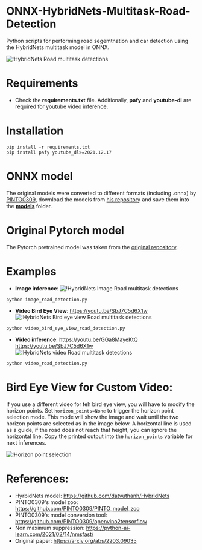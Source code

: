 # ONNX-HybridNets-Multitask-Road-Detection
 Python scripts for performing road segemtnation and car detection using the HybridNets multitask model in ONNX.
 
![!HybridNets Road multitask detections](https://github.com/ibaiGorordo/ONNX-HybridNets-Multitask-Road-Detection/blob/main/doc/img/bird_eye_view.png)

# Requirements

 * Check the **requirements.txt** file. Additionally, **pafy** and **youtube-dl** are required for youtube video inference.
 
# Installation
```
pip install -r requirements.txt
pip install pafy youtube_dl>=2021.12.17
```

# ONNX model
The original models were converted to different formats (including .onnx) by [PINTO0309](https://github.com/PINTO0309), download the models from [his repository](https://github.com/PINTO0309/PINTO_model_zoo/tree/main/276_HybridNets) and save them into the **[models](https://github.com/ibaiGorordo/ONNX-HybridNets-Multitask-Road-Detection/tree/main/models)** folder. 

# Original Pytorch model
The Pytorch pretrained model was taken from the [original repository](https://github.com/datvuthanh/HybridNets).
 
# Examples

 * **Image inference**:
 ![!HybridNets Image Road multitask detections](https://github.com/ibaiGorordo/ONNX-HybridNets-Multitask-Road-Detection/blob/main/doc/img/image_example.jpg)
 
 ```
 python image_road_detection.py
 ```
 
 * **Video Bird Eye View**: https://youtu.be/SbJ7C5d6X1w
 ![!HybridNets Bird eye view Road multitask detections](https://github.com/ibaiGorordo/ONNX-HybridNets-Multitask-Road-Detection/blob/main/doc/img/bird_eye_view.gif)
 
 ```
 python video_bird_eye_view_road_detection.py
 ```
 
 * **Video inference**: https://youtu.be/GGa8MayeKtQ
 https://youtu.be/SbJ7C5d6X1w
 ![!HybridNets video Road multitask detections](https://github.com/ibaiGorordo/ONNX-HybridNets-Multitask-Road-Detection/blob/main/doc/img/video_example.gif)
 
 ```
 python video_road_detection.py
 ```
 
# Bird Eye View for Custom Video:
If you use a different video for teh bird eye view, you will have to modify the horizon points. Set `horizon_points=None` to trigger the horizon point selection mode. This mode will show the image and wait until the two horizon points are selected as in the image below. A horizontal line is used as a guide, if the road does not reach that height, you can ignore the horizontal line. Copy the printed output into the `horizon_points` variable for next inferences.

![!Horizon point selection](https://github.com/ibaiGorordo/ONNX-HybridNets-Multitask-Road-Detection/blob/main/doc/img/horizon_points.png)
 
# References:
* HyrbidNets model: https://github.com/datvuthanh/HybridNets
* PINTO0309's model zoo: https://github.com/PINTO0309/PINTO_model_zoo
* PINTO0309's model conversion tool: https://github.com/PINTO0309/openvino2tensorflow
* Non maximum suppression: https://python-ai-learn.com/2021/02/14/nmsfast/
* Original paper: https://arxiv.org/abs/2203.09035
 
